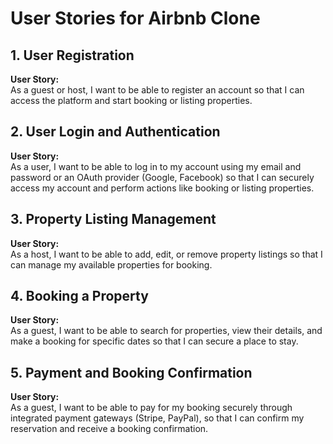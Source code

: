 # User Stories for Airbnb Clone

## 1. User Registration
**User Story:**  
As a guest or host, I want to be able to register an account so that I can access the platform and start booking or listing properties.

## 2. User Login and Authentication
**User Story:**  
As a user, I want to be able to log in to my account using my email and password or an OAuth provider (Google, Facebook) so that I can securely access my account and perform actions like booking or listing properties.

## 3. Property Listing Management
**User Story:**  
As a host, I want to be able to add, edit, or remove property listings so that I can manage my available properties for booking.

## 4. Booking a Property
**User Story:**  
As a guest, I want to be able to search for properties, view their details, and make a booking for specific dates so that I can secure a place to stay.

## 5. Payment and Booking Confirmation
**User Story:**  
As a guest, I want to be able to pay for my booking securely through integrated payment gateways (Stripe, PayPal), so that I can confirm my reservation and receive a booking confirmation.
